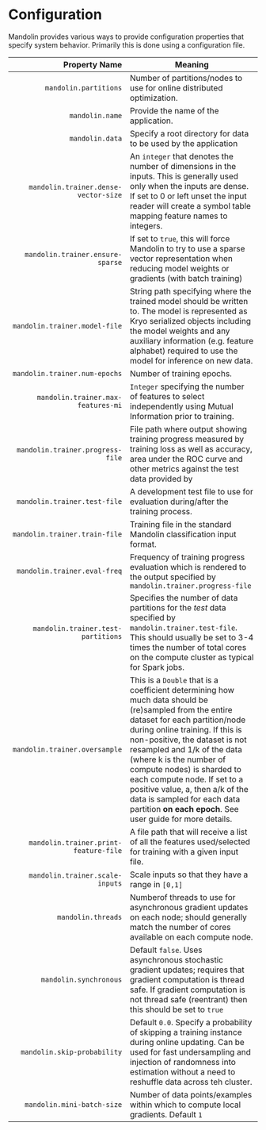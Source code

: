 Configuration
=============

Mandolin provides various ways to provide configuration properties that specify system
behavior. Primarily this is done using a configuration file.

|  Property Name                             |  Meaning              |
| -----------------------------------------: | --------------------- |
| ``mandolin.partitions``                    | Number of partitions/nodes to use for online distributed optimization. |
| ``mandolin.name``                          | Provide the name of the application.              |
| ``mandolin.data``                           |Specify a root directory for data to be used by the application |
|<nobr>`mandolin.trainer.dense-vector-size`</nobr> | An ``integer`` that denotes the number of dimensions in the inputs.  This is generally used only when the inputs are dense.  If set to 0 or left unset the input reader will create a symbol table mapping feature names to integers. |
|<nobr>`mandolin.trainer.ensure-sparse`</nobr>     | If set to ``true``, this will force Mandolin to try to use a sparse vector representation when reducing model weights or gradients (with batch training) |
|``mandolin.trainer.model-file``             |String path specifying where the trained model should be written to. The model is represented as Kryo serialized objects including the model weights and any auxiliary information (e.g. feature alphabet) required to use the model for inference on new data. |
|``mandolin.trainer.num-epochs``             |Number of training epochs.|
|``mandolin.trainer.max-features-mi``        |``Integer`` specifying the number of features to select independently using Mutual Information prior to training. |
|``mandolin.trainer.progress-file``          |File path where output showing training progress measured by training loss as well as accuracy, area under the ROC curve and other metrics against the test data provided by |
|``mandolin.trainer.test-file``              |A development test file to use for evaluation during/after the training process. |
|``mandolin.trainer.train-file``             |Training file in the standard Mandolin classification input format. |
|``mandolin.trainer.eval-freq``              |Frequency of training progress evaluation which is rendered to the output specified by ``mandolin.trainer.progress-file``|
|``mandolin.trainer.test-partitions``        |Specifies the number of data partitions for the *test* data specified by ``mandolin.trainer.test-file``. This should usually be set to 3-4 times the number of total cores on the compute cluster as typical for Spark jobs.|
|``mandolin.trainer.oversample``             |This is a ``Double`` that is a coefficient determining how much data should be (re)sampled  from the entire dataset for each partition/node during online training. If this is non-positive, the dataset is not resampled and 1/k of the data (where k is the number of compute nodes) is sharded to each compute node. If set to a positive value, a, then a/k of the data is sampled for each data partition **on each epoch**.  See user guide for more details.|
|``mandolin.trainer.print-feature-file``     |A file path that will receive a list of all the features used/selected for training with a given input file.|
|``mandolin.trainer.scale-inputs``           |Scale inputs so that they have a range in `[0,1]`|
|``mandolin.threads``                        |Numberof threads to use for asynchronous gradient updates on each node; should generally match the number of cores available on each compute node. |
|``mandolin.synchronous``                    |Default ``false``. Uses asynchronous stochastic gradient updates; requires that gradient computation is thread safe. If gradient computation is not thread safe (reentrant) then this should be set to ``true`` |
|``mandolin.skip-probability``               |Default ``0.0``. Specify a probability of skipping a training instance during online updating. Can be used for fast undersampling and injection of randomness into estimation without a need to reshuffle data across teh cluster. |
|``mandolin.mini-batch-size``                |Number of data points/examples within which to compute local gradients. Default `1` |
